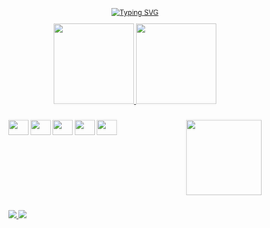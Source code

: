 <p align="center">
<a href="https://git.io/typing-svg"><img src="https://readme-typing-svg.demolab.com?font=Fira+Code&duration=3000&pause=250&color=F7F7F7&center=true&vCenter=true&width=435&lines=Hi+%F0%9F%91%8B%2C+I'm+Mavi" alt="Typing SVG" /></a>
</p>

<div>
  <a href="https://github.com/maviYoki">
<p align="center">
  <img height="160em" src="https://github-readme-stats.vercel.app/api?username=maviYoki&count_private=true&show_icons=true&theme=cobalt&include_all_commits=true"/>
  <img height="160em" src="https://github-readme-stats.vercel.app/api/top-langs/?username=maviYoki&langs_count=16&theme=cobalt&layout=compact"/>
</p>
 <a/>
</div>

   ## 
   
<div style="display: flex; justify-content: space-between;">
  <div>
    <img align="center" width="40" height="30" src="https://cdn.jsdelivr.net/gh/devicons/devicon/icons/dotnetcore/dotnetcore-original.svg">
    <img align="center" width="40" height="30" src="https://cdn.jsdelivr.net/gh/devicons/devicon/icons/java/java-original.svg">
    <img align="center" width="40" height="30" src="https://cdn.jsdelivr.net/gh/devicons/devicon/icons/javascript/javascript-original.svg">
    <img align="center" width="40" height="30" src="https://cdn.jsdelivr.net/gh/devicons/devicon/icons/html5/html5-original.svg">
    <img align="center" width="40" height="30" src="https://cdn.jsdelivr.net/gh/devicons/devicon/icons/css3/css3-original.svg">
  </div>
  <div>
    <img align="right" src="https://i.picasion.com/pic92/6b8eafe2263423e41a1c728d9921604e.gif" width="150" height="150" border="0"/>
  </div>
</div>

##

<div>
  <a href="https://www.linkedin.com/in/maria-vitoria-borburema/" ><img src="https://img.shields.io/badge/linkedin-%230077B5.svg?style=for-the-badge&logo=linkedin&logoColor=white">
  <a href="mailto:mariavitoriapossi@hotmail.com"> <img src="https://img.shields.io/badge/Microsoft_Outlook-0078D4?style=for-the-badge&logo=microsoft-outlook&logoColor=white">
</div>

